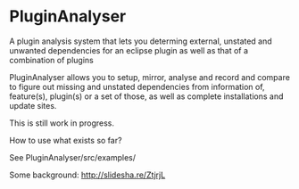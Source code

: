 PluginAnalyser
==============

A plugin analysis system that lets you determing external, unstated and unwanted dependencies for  an eclipse plugin as well as  that of a combination of plugins 

PluginAnalyser allows you to setup, mirror, analyse and record and compare to figure out missing and unstated dependencies from information of, feature(s), plugin(s) or a set of those, as well as complete installations and update sites. 

This is still work in progress. 

How to use  what exists so far?

See  PluginAnalyser/src/examples/


Some background: <http://slidesha.re/ZtjrjL>
